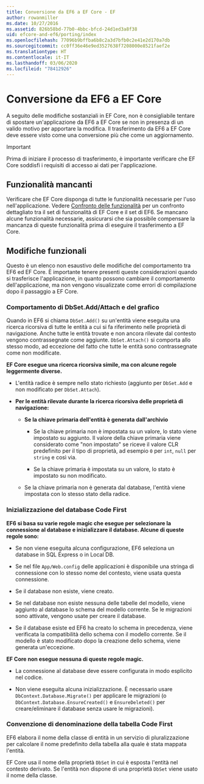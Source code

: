 ```yaml
---
title: Conversione da EF6 a EF Core - EF
author: rowanmiller
ms.date: 10/27/2016
ms.assetid: 826b58bd-77b0-4bbc-bfcd-24d1ed3a8f38
uid: efcore-and-ef6/porting/index
ms.openlocfilehash: 77096b9bffba6b8c2a3d7bfb0c2e41e2d170a7db
ms.sourcegitcommit: cc0ff36e46e9ed3527638f7208000e8521faef2e
ms.translationtype: HT
ms.contentlocale: it-IT
ms.lasthandoff: 03/06/2020
ms.locfileid: "78412926"
---
```

# <a name="porting-from-ef6-to-ef-core"></a>Conversione da EF6 a EF Core

A seguito delle modifiche sostanziali in EF Core, non è consigliabile tentare di spostare un'applicazione da EF6 a EF Core se non in presenza di un valido motivo per apportare la modifica.
Il trasferimento da EF6 a EF Core deve essere visto come una conversione più che come un aggiornamento.

> [!IMPORTANT]
> Prima di iniziare il processo di trasferimento, è importante verificare che EF Core soddisfi i requisiti di accesso ai dati per l'applicazione.

## <a name="missing-features"></a>Funzionalità mancanti

Verificare che EF Core disponga di tutte le funzionalità necessarie per l'uso nell'applicazione. Vedere [Confronto delle funzionalità](xref:efcore-and-ef6/index) per un confronto dettagliato tra il set di funzionalità di EF Core e il set di EF6. Se mancano alcune funzionalità necessarie, assicurarsi che sia possibile compensare la mancanza di queste funzionalità prima di eseguire il trasferimento a EF Core.

## <a name="behavior-changes"></a>Modifiche funzionali

Questo è un elenco non esaustivo delle modifiche del comportamento tra EF6 ed EF Core. È importante tenere presenti queste considerazioni quando si trasferisce l'applicazione, in quanto possono cambiare il comportamento dell'applicazione, ma non vengono visualizzate come errori di compilazione dopo il passaggio a EF Core.

### <a name="dbsetaddattach-and-graph-behavior"></a>Comportamento di DbSet.Add/Attach e del grafico

Quando in EF6 si chiama `DbSet.Add()` su un'entità viene eseguita una ricerca ricorsiva di tutte le entità a cui si fa riferimento nelle proprietà di navigazione. Anche tutte le entità trovate e non ancora rilevate dal contesto vengono contrassegnate come aggiunte. `DbSet.Attach()` si comporta allo stesso modo, ad eccezione del fatto che tutte le entità sono contrassegnate come non modificate.

**EF Core esegue una ricerca ricorsiva simile, ma con alcune regole leggermente diverse.**

*  L'entità radice è sempre nello stato richiesto (aggiunto per `DbSet.Add` e non modificato per `DbSet.Attach`).

*  **Per le entità rilevate durante la ricerca ricorsiva delle proprietà di navigazione:**

    *  **Se la chiave primaria dell'entità è generata dall'archivio**

        * Se la chiave primaria non è impostata su un valore, lo stato viene impostato su aggiunto. Il valore della chiave primaria viene considerato come "non impostato" se riceve il valore CLR predefinito per il tipo di proprietà, ad esempio `0` per `int`, `null` per `string` e così via.

        * Se la chiave primaria è impostata su un valore, lo stato è impostato su non modificato.

    *  Se la chiave primaria non è generata dal database, l'entità viene impostata con lo stesso stato della radice.

### <a name="code-first-database-initialization"></a>Inizializzazione del database Code First

**EF6 si basa su varie regole magic che esegue per selezionare la connessione al database e inizializzare il database. Alcune di queste regole sono:**

* Se non viene eseguita alcuna configurazione, EF6 seleziona un database in SQL Express o in Local DB.

* Se nel file `App/Web.config` delle applicazioni è disponibile una stringa di connessione con lo stesso nome del contesto, viene usata questa connessione.

* Se il database non esiste, viene creato.

* Se nel database non esiste nessuna delle tabelle del modello, viene aggiunto al database lo schema del modello corrente. Se le migrazioni sono attivate, vengono usate per creare il database.

* Se il database esiste ed EF6 ha creato lo schema in precedenza, viene verificata la compatibilità dello schema con il modello corrente. Se il modello è stato modificato dopo la creazione dello schema, viene generata un'eccezione.

**EF Core non esegue nessuna di queste regole magic.**

* La connessione al database deve essere configurata in modo esplicito nel codice.

* Non viene eseguita alcuna inizializzazione. È necessario usare `DbContext.Database.Migrate()` per applicare le migrazioni (o `DbContext.Database.EnsureCreated()` e `EnsureDeleted()` per creare/eliminare il database senza usare le migrazioni).

### <a name="code-first-table-naming-convention"></a>Convenzione di denominazione della tabella Code First

EF6 elabora il nome della classe di entità in un servizio di pluralizzazione per calcolare il nome predefinito della tabella alla quale è stata mappata l'entità.

EF Core usa il nome della proprietà `DbSet` in cui è esposta l'entità nel contesto derivato. Se l'entità non dispone di una proprietà `DbSet` viene usato il nome della classe.
